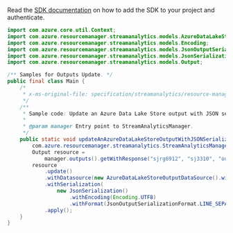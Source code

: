 Read the [SDK documentation](https://github.com/Azure/azure-sdk-for-java/blob/azure-resourcemanager-streamanalytics_1.0.0-beta.2/sdk/streamanalytics/azure-resourcemanager-streamanalytics/README.md) on how to add the SDK to your project and authenticate.

```java
import com.azure.core.util.Context;
import com.azure.resourcemanager.streamanalytics.models.AzureDataLakeStoreOutputDataSource;
import com.azure.resourcemanager.streamanalytics.models.Encoding;
import com.azure.resourcemanager.streamanalytics.models.JsonOutputSerializationFormat;
import com.azure.resourcemanager.streamanalytics.models.JsonSerialization;
import com.azure.resourcemanager.streamanalytics.models.Output;

/** Samples for Outputs Update. */
public final class Main {
    /*
     * x-ms-original-file: specification/streamanalytics/resource-manager/Microsoft.StreamAnalytics/stable/2020-03-01/examples/Output_Update_AzureDataLakeStore.json
     */
    /**
     * Sample code: Update an Azure Data Lake Store output with JSON serialization.
     *
     * @param manager Entry point to StreamAnalyticsManager.
     */
    public static void updateAnAzureDataLakeStoreOutputWithJSONSerialization(
        com.azure.resourcemanager.streamanalytics.StreamAnalyticsManager manager) {
        Output resource =
            manager.outputs().getWithResponse("sjrg6912", "sj3310", "output5195", Context.NONE).getValue();
        resource
            .update()
            .withDatasource(new AzureDataLakeStoreOutputDataSource().withAccountName("differentaccount"))
            .withSerialization(
                new JsonSerialization()
                    .withEncoding(Encoding.UTF8)
                    .withFormat(JsonOutputSerializationFormat.LINE_SEPARATED))
            .apply();
    }
}
```
